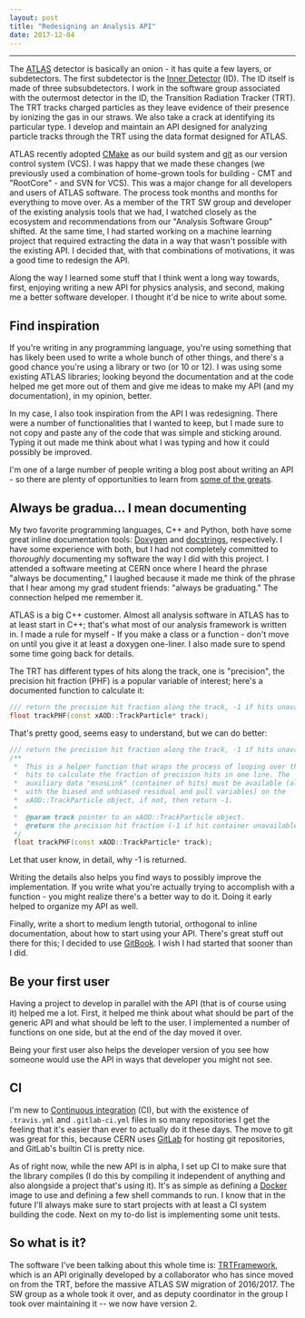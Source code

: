 ```yaml
---
layout: post
title: "Redesigning an Analysis API"
date: 2017-12-04
---
```


------

The [ATLAS](https://atlas.cern) detector is basically an onion - it
has quite a few layers, or subdetectors. The first subdetector is the
[Inner Detector](https://atlas.cern/discover/detector/inner-detector)
(ID). The ID itself is made of three subsubdetectors. I work in the
software group associated with the outermost detector in the ID, the
Transition Radiation Tracker (TRT). The TRT tracks charged particles
as they leave evidence of their presence by ionizing the gas in our
straws. We also take a crack at identifying its particular type. I
develop and maintain an API designed for analyzing particle tracks
through the TRT using the data format designed for ATLAS.

ATLAS recently adopted [CMake](https://cmake.org/) as our build system
and [git](https://git-scm.com/) as our version control system (VCS). I
was happy that we made these changes (we previously used a combination
of home-grown tools for building - CMT and "RootCore" - and SVN for
VCS). This was a major change for all developers and users of ATLAS
software. The process took months and months for everything to move
over. As a member of the TRT SW group and developer of the existing
analysis tools that we had, I watched closely as the ecosystem and
recommendations from our "Analysis Software Group" shifted. At the
same time, I had started working on a machine learning project that
required extracting the data in a way that wasn't possible with the
existing API. I decided that, with that combinations of motivations,
it was a good time to redesign the API.

Along the way I learned some stuff that I think went a long way
towards, first, enjoying writing a new API for physics analysis, and
second, making me a better software developer. I thought it'd be nice
to write about some.

## Find inspiration

If you're writing in any programming language, you're using something
that has likely been used to write a whole bunch of other things, and
there's a good chance you're using a library or two (or 10 or 12). I
was using some existing ATLAS libraries; looking beyond the
documentation and at the code helped me get more out of them and give
me ideas to make my API (and my documentation), in my opinion, better.

In my case, I also took inspiration from the API I was
redesigning. There were a number of functionalities that I wanted to
keep, but I made sure to not copy and paste any of the code that was
simple and sticking around. Typing it out made me think about what I
was typing and how it could possibly be improved.

I'm one of a large number of people writing a blog post about writing
an API - so there are plenty of opportunities to learn from [some of
the
greats](https://blog.keras.io/user-experience-design-for-apis.html).

## Always be gradua... I mean documenting

My two favorite programming languages, C++ and Python, both have some
great inline documentation tools:
[Doxygen](http://www.stack.nl/~dimitri/doxygen/) and
[docstrings](https://www.python.org/dev/peps/pep-0257/), respectively.
I have some experience with both, but I had not completely committed
to _thoroughly_ documenting my software the way I did with this
project. I attended a software meeting at CERN once where I heard the
phrase "always be documenting," I laughed because it made me think of
the phrase that I hear among my grad student friends: "always be
graduating." The connection helped me remember it.

ATLAS is a big C++ customer. Almost all analysis software in ATLAS has
to at least start in C++; that's what most of our analysis framework
is written in. I made a rule for myself - If you make a class or a
function - don't move on until you give it at least a doxygen
one-liner. I also made sure to spend some time going back for details.

The TRT has different types of hits along the track, one is
"precision", the precision hit fraction (PHF) is a popular variable of
interest; here's a documented function to calculate it:

```cpp
/// return the precision hit fraction along the track, -1 if hits unavailable.
float trackPHF(const xAOD::TrackParticle* track);
```

That's pretty good, seems easy to understand, but we can do better:

```cpp
/// return the precision hit fraction along the track, -1 if hits unavailable.
/**
 *  This is a helper function that wraps the process of looping over the
 *  hits to calculate the fraction of precision hits in one line. The
 *  auxiliary data "msosLink" (container of hits) must be available (along
 *  with the biased and unbiased residual and pull variables) on the
 *  xAOD::TrackParticle object, if not, then return -1.
 *
 *  @param track pointer to an xAOD::TrackParticle object.
 *  @return the precision hit fraction (-1 if hit container unavailable)
 */
 float trackPHF(const xAOD::TrackParticle* track);
 ```
 
Let that user know, in detail, why -1 is returned.

Writing the details also helps you find ways to possibly improve the
implementation. If you write what you're actually trying to accomplish
with a function - you might realize there's a better way to do
it. Doing it early helped to organize my API as well. 

Finally, write a short to medium length tutorial, orthogonal to inline
documentation, about how to start using your API. There's great stuff
out there for this; I decided to use
[GitBook](https://www.gitbook.com/). I wish I had started that sooner
than I did.

## Be your first user

Having a project to develop in parallel with the API (that is of
course using it) helped me a lot. First, it helped me think about what
should be part of the generic API and what should be left to the
user. I implemented a number of functions on one side, but at the end
of the day moved it over.

Being your first user also helps the developer version of you see how
someone would use the API in ways that developer you might not see.

## CI

I'm new to [Continuous
integration](https://en.wikipedia.org/wiki/Continuous_integration)
(CI), but with the existence of `.travis.yml` and `.gitlab-ci.yml`
files in so many repositories I get the feeling that it's easier than
ever to actually do it these days. The move to git was great for this,
because CERN uses [GitLab](https://gitlab.com/) for hosting git
repositories, and GitLab's builtin CI is pretty nice. 

As of right now, while the new API is in alpha, I set up CI to make
sure that the library compiles (I do this by compiling it independent
of anything and also alongside a project that's using it). It's as
simple as defining a [Docker](https://www.docker.com/) image to use
and defining a few shell commands to run. I know that in the future
I'll always make sure to start projects with at least a CI system
building the code. Next on my to-do list is implementing some unit
tests.

## So what is it?

The software I've been talking about this whole time is:
[TRTFramework](https://gitlab.cern.ch/atlas-trt-software/TRTFramework),
which is an API originally developed by a collaborator who has since
moved on from the TRT, before the massive ATLAS SW migration of
2016/2017. The SW group as a whole took it over, and as deputy
coordinator in the group I took over maintaining it -- we now have
version 2.
